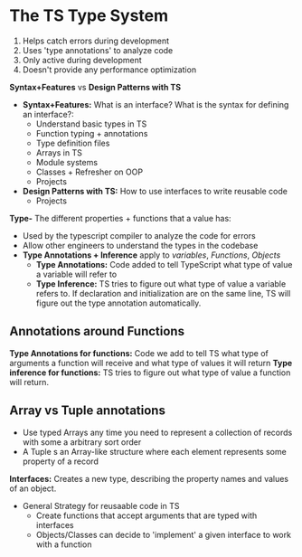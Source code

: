 # The TS Type System

1. Helps catch errors during development
2. Uses 'type annotations' to analyze code
3. Only active during development
4. Doesn't provide any performance optimization

**Syntax+Features** vs **Design Patterns with TS**

- **Syntax+Features:** What is an interface? What is the syntax for defining an interface?:
  - Understand basic types in TS
  - Function typing + annotations
  - Type definition files
  - Arrays in TS
  - Module systems
  - Classes + Refresher on OOP
  - Projects
- **Design Patterns with TS:** How to use interfaces to write reusable code
  - Projects

**Type-** The different properties + functions that a value has:

- Used by the typescript compiler to analyze the code for errors
- Allow other engineers to understand the types in the codebase
- **Type Annotations + Inference** apply to _variables_, _Functions_, _Objects_
  - **Type Annotations:** Code added to tell TypeScript what type of value a variable will refer to
  - **Type Inference:** TS tries to figure out what type of value a variable refers to. If declaration and initialization are on the same line, TS will figure out the type annotation automatically.

## Annotations around Functions
**Type Annotations for functions:** Code we add to tell TS what type of arguments a function will receive and what type of values it will return
**Type inference for functions:** TS tries to figure out what type of value a function will return.

## Array vs Tuple annotations
- Use typed Arrays any time you need to represent a collection of records with some a arbitrary sort order
- A Tuple s an Array-like structure where each element represents some property of a record

**Interfaces:** Creates a new type, describing the property names and values of an object.
- General Strategy for reusaable code in TS
  - Create functions that accept arguments that are typed with interfaces
  - Objects/Classes can decide to 'implement' a given interface to work with a function